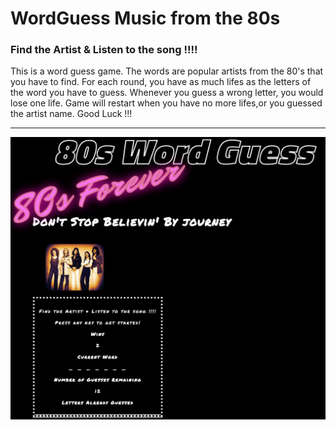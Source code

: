 # WordGuess Music from the 80s
 
### Find the Artist & Listen to the song !!!!

This is a word guess game. The words are popular artists from the 80's that you have to find.
For each round, you have as much lifes as the letters of the word you have to guess.
Whenever you guess a wrong letter, you would lose one life. Game will restart when you
have no more lifes,or you guessed the artist name. Good Luck !!!
<hr>

![](./images/Capture.JPG)
